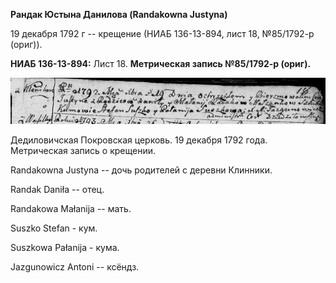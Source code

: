 **Рандак Юстына Данилова (Randakowna Justyna)**

19 декабря 1792 г -- крещение (НИАБ 136-13-894, лист 18, №85/1792-р
(ориг)).

**НИАБ 136-13-894:** Лист 18. **Метрическая запись №85/1792-р (ориг).**

![](./media/e0e9b2d2adde4b5c70f9ed5876b3b75d6799d600.png)

Дедиловичская Покровская церковь. 19 декабря 1792 года. Метрическая
запись о крещении.

Randakowna Justyna -- дочь родителей с деревни Клинники.

Randak Daniła -- отец.

Randakowa Małanija -- мать.

Suszko Stefan - кум.

Suszkowa Pałanija - кума.

Jazgunowicz Antoni -- ксёндз.
